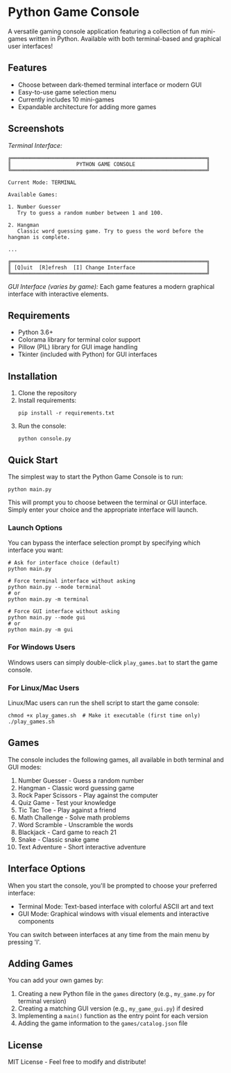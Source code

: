 # Python Game Console

A versatile gaming console application featuring a collection of fun mini-games written in Python. Available with both terminal-based and graphical user interfaces!

## Features

- Choose between dark-themed terminal interface or modern GUI
- Easy-to-use game selection menu
- Currently includes 10 mini-games
- Expandable architecture for adding more games

## Screenshots

*Terminal Interface:*
```
╔═══════════════════════════════════════════════════════════════╗
║                     PYTHON GAME CONSOLE                       ║
╚═══════════════════════════════════════════════════════════════╝

Current Mode: TERMINAL

Available Games:

1. Number Guesser
   Try to guess a random number between 1 and 100.

2. Hangman
   Classic word guessing game. Try to guess the word before the hangman is complete.

...

╔═══════════════════════════════════════════════════════════════╗
║ [Q]uit  [R]efresh  [I] Change Interface                       ║
╚═══════════════════════════════════════════════════════════════╝
```

*GUI Interface (varies by game):*
Each game features a modern graphical interface with interactive elements.

## Requirements

- Python 3.6+
- Colorama library for terminal color support
- Pillow (PIL) library for GUI image handling
- Tkinter (included with Python) for GUI interfaces

## Installation

1. Clone the repository
2. Install requirements:
   ```
   pip install -r requirements.txt
   ```
3. Run the console:
   ```
   python console.py
   ```

## Quick Start

The simplest way to start the Python Game Console is to run:

```
python main.py
```

This will prompt you to choose between the terminal or GUI interface. Simply enter your choice and the appropriate interface will launch.

### Launch Options

You can bypass the interface selection prompt by specifying which interface you want:

```
# Ask for interface choice (default)
python main.py

# Force terminal interface without asking
python main.py --mode terminal
# or
python main.py -m terminal

# Force GUI interface without asking
python main.py --mode gui
# or
python main.py -m gui
```

### For Windows Users

Windows users can simply double-click `play_games.bat` to start the game console.

### For Linux/Mac Users

Linux/Mac users can run the shell script to start the game console:

```
chmod +x play_games.sh  # Make it executable (first time only)
./play_games.sh
```

## Games

The console includes the following games, all available in both terminal and GUI modes:
1. Number Guesser - Guess a random number
2. Hangman - Classic word guessing game
3. Rock Paper Scissors - Play against the computer
4. Quiz Game - Test your knowledge
5. Tic Tac Toe - Play against a friend
6. Math Challenge - Solve math problems
7. Word Scramble - Unscramble the words
8. Blackjack - Card game to reach 21
9. Snake - Classic snake game
10. Text Adventure - Short interactive adventure

## Interface Options

When you start the console, you'll be prompted to choose your preferred interface:
- Terminal Mode: Text-based interface with colorful ASCII art and text
- GUI Mode: Graphical windows with visual elements and interactive components

You can switch between interfaces at any time from the main menu by pressing 'I'.

## Adding Games

You can add your own games by:
1. Creating a new Python file in the `games` directory (e.g., `my_game.py` for terminal version)
2. Creating a matching GUI version (e.g., `my_game_gui.py`) if desired
3. Implementing a `main()` function as the entry point for each version
4. Adding the game information to the `games/catalog.json` file

## License

MIT License - Feel free to modify and distribute! 